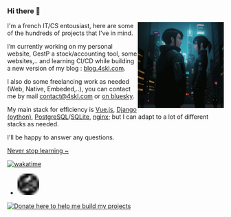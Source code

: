 ### Hi there 👋


<img src="https://github.com/4skl/4skl/blob/99f5342a4a1aac3936baf1f7d5db3c9daf6c119f/GEN.22.BAT.0.P.An%20android%20looking%20a.png" alt="Never stop learning !" width="200" height="200" align="right" />
<p align="left">
I'm a french IT/CS entousiast, here are some of the hundreds of projects that I've in mind.  

I’m currently working on my personal website, GestP a stock/accounting tool, some websites,.. and learning CI/CD while building a new version of my blog : [blog.4skl.com](https://blog.4skl.com). 

I also do some freelancing work as needed (Web, Native, Embeded,..), you can contact me by mail [contact@4skl.com](mailto:contact@4skl.com) or [on bluesky](https://bsky.app/profile/4skl.com).

My main stack for efficiency is [Vue.js](https://vuejs.org/), [Django (python)](https://www.djangoproject.com/), [PostgreSQL](https://www.postgresql.org/)/[SQLite](https://www.sqlite.org/), [nginx](https://www.nginx.com/); but I can adapt to a lot of different stacks as needed.

I'll be happy to answer any questions.
</p>

[Never stop learning \~](https://dontasktoask.com/) 

[![wakatime](https://wakatime.com/badge/user/96a554aa-d3ab-405d-a028-6b42d7f02cf9.svg?style=flat)](https://wakatime.com/@4skl)

- <img src="https://github.com/4skl/4skl/blob/56174e3702afc147225b8b6331bb3678f8cd12b3/favicon.svg" alt="4skl.com logo" width="50" height="50" />

[![Donate here to help me build my projects](https://www.paypalobjects.com/en_US/i/btn/btn_donate_LG.gif)](https://www.paypal.com/donate/?hosted_button_id=TFASYXM6D5L2Q)
